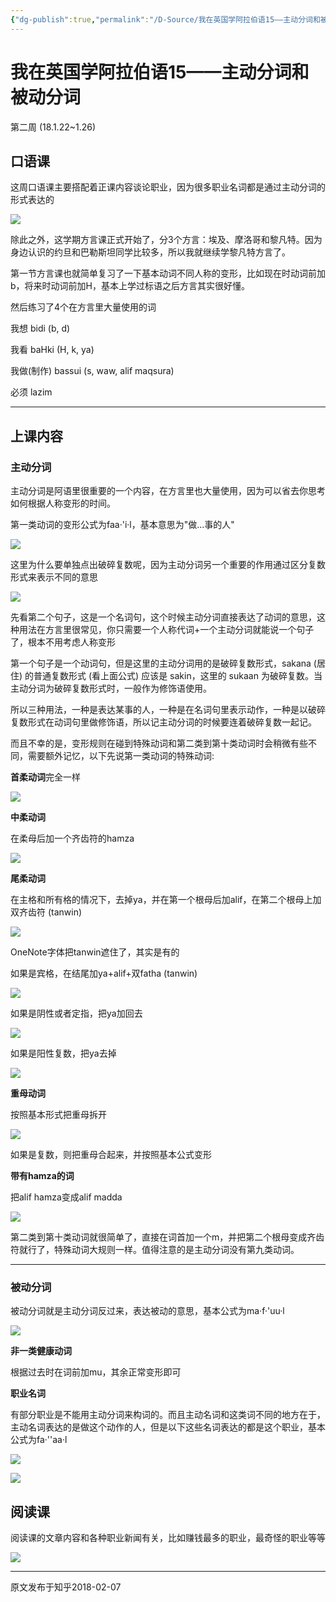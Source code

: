 ```yaml
---
{"dg-publish":true,"permalink":"/D-Source/我在英国学阿拉伯语15——主动分词和被动分词/"}
---
```


# 我在英国学阿拉伯语15——主动分词和被动分词

第二周 (18.1.22~1.26)

## 口语课

这周口语课主要搭配着正课内容谈论职业，因为很多职业名词都是通过主动分词的形式表达的

![](https://pic2.zhimg.com/80/v2-d30d12309233142e3a5cc8f20995035d_720w.webp)

除此之外，这学期方言课正式开始了，分3个方言：埃及、摩洛哥和黎凡特。因为身边认识的约旦和巴勒斯坦同学比较多，所以我就继续学黎凡特方言了。

  

第一节方言课也就简单复习了一下基本动词不同人称的变形，比如现在时动词前加b，将来时动词前加H，基本上学过标语之后方言其实很好懂。

  

然后练习了4个在方言里大量使用的词

我想 bidi (b, d)

我看 baHki (H, k, ya)

我做(制作) bassui (s, waw, alif maqsura)

必须 lazim

---

## 上课内容

### 主动分词

主动分词是阿语里很重要的一个内容，在方言里也大量使用，因为可以省去你思考如何根据人称变形的时间。

  

第一类动词的变形公式为faa·'i·l，基本意思为"做...事的人"

![](https://pic1.zhimg.com/80/v2-ca89996229afdb1a09e1662857c65820_720w.webp)

这里为什么要单独点出破碎复数呢，因为主动分词另一个重要的作用通过区分复数形式来表示不同的意思

![](https://pic4.zhimg.com/80/v2-5b1c4824c4a000fb4c698c9876a8f7ef_720w.webp)

先看第二个句子，这是一个名词句，这个时候主动分词直接表达了动词的意思，这种用法在方言里很常见，你只需要一个人称代词+一个主动分词就能说一个句子了，根本不用考虑人称变形

  

第一个句子是一个动词句，但是这里的主动分词用的是破碎复数形式，sakana (居住) 的普通复数形式 (看上面公式) 应该是 sakin，这里的 sukaan 为破碎复数。当主动分词为破碎复数形式时，一般作为修饰语使用。

  

所以三种用法，一种是表达某事的人，一种是在名词句里表示动作，一种是以破碎复数形式在动词句里做修饰语，所以记主动分词的时候要连着破碎复数一起记。

  

而且不幸的是，变形规则在碰到特殊动词和第二类到第十类动词时会稍微有些不同，需要额外记忆，以下先说第一类动词的特殊动词:

**首柔动词**完全一样

![](https://pic3.zhimg.com/80/v2-c8baf4b4cb15d5bce19436a1bc398812_720w.webp)

**中柔动词**

在柔母后加一个齐齿符的hamza

![](https://pic3.zhimg.com/80/v2-749e764793f2fcb27de29f83d5a71b3a_720w.webp)

**尾柔动词**

在主格和所有格的情况下，去掉ya，并在第一个根母后加alif，在第二个根母上加双齐齿符 (tanwin)

![](https://pic3.zhimg.com/80/v2-1a33442b696ac6378f0097199f92a80e_720w.webp)

OneNote字体把tanwin遮住了，其实是有的

如果是宾格，在结尾加ya+alif+双fatha (tanwin)

![](https://pic4.zhimg.com/80/v2-65fd8bce95d0c531efc52a895e7e7a13_720w.webp)

如果是阴性或者定指，把ya加回去

![](https://pic1.zhimg.com/80/v2-41f79ca9ccc200e42048493d25c31e30_720w.webp)

如果是阳性复数，把ya去掉

![](https://pic1.zhimg.com/80/v2-fca8b45882cb259778c5300e9fa6f754_720w.webp)

**重母动词**

按照基本形式把重母拆开

![](https://pic2.zhimg.com/80/v2-24b00a93cc63ba4cbf1745c75720ba91_720w.webp)

如果是复数，则把重母合起来，并按照基本公式变形

  

**带有hamza的词**

把alif hamza变成alif madda

![](https://pic3.zhimg.com/80/v2-7c5d341f5e1623d4f39e8979d6d1c2d6_720w.webp)

第二类到第十类动词就很简单了，直接在词首加一个m，并把第二个根母变成齐齿符就行了，特殊动词大规则一样。值得注意的是主动分词没有第九类动词。

---

  

### 被动分词

被动分词就是主动分词反过来，表达被动的意思，基本公式为ma·f·'uu·l

![](https://pic4.zhimg.com/80/v2-5589287b89f0b5f88eed60cfa83b7313_720w.webp)

**非一类健康动词**

根据过去时在词前加mu，其余正常变形即可
  

**职业名词**

有部分职业是不能用主动分词来构词的。而且主动名词和这类词不同的地方在于，主动名词表达的是做这个动作的人，但是以下这些名词表达的都是这个职业，基本公式为fa·''aa·l

![](https://pic1.zhimg.com/80/v2-6f30a777d924a27c765a2ea06f9fe684_720w.webp)

![](https://pic1.zhimg.com/80/v2-8d3c97d3d0cd6421090b3c3f1e45e504_720w.webp)


## 阅读课

阅读课的文章内容和各种职业新闻有关，比如赚钱最多的职业，最奇怪的职业等等

![](https://pic1.zhimg.com/80/v2-c8ead929a30b8e8f243ad936971c4580_720w.webp)

---
原文发布于知乎2018-02-07